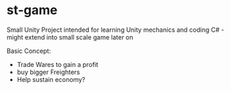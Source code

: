 # st-game

Small Unity Project intended for learning Unity mechanics and coding C# - might extend into small scale game later on

Basic Concept:
- Trade Wares to gain a profit
- buy bigger Freighters
- Help sustain economy?
